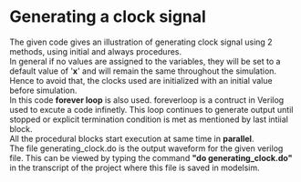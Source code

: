 # Generating a clock signal
The given code gives an illustration of generating clock signal using 2 methods, using initial and always procedures.</br>
In general if no values are assigned to the variables, they will be set to a default value of '__x__' and will remain the same throughout the simulation. Hence to avoid that, the clocks used are initialized with an initial value before simulation. </br>
In this code **forever loop** is also used. foreverloop is a contruct in Verilog used to excute a code infinetly. This loop continues to generate output until stopped or explicit termination condition is met as mentioned by last intiial block.</br>
All the procedural blocks start execution at same time in __parallel__.</br>
The file generating_clock.do is the output waveform for the given verilog file. This can be viewed by typing the command __"do generating_clock.do"__ in the transcript of the project where this file is saved in modelsim.
